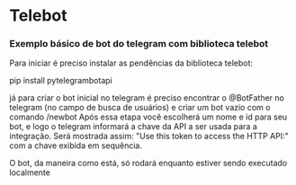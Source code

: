 # Telebot
### Exemplo básico de bot do telegram com biblioteca telebot

Para iniciar é preciso instalar as pendências da biblioteca telebot:

pip install pytelegrambotapi

já para criar o bot inicial no telegram é preciso encontrar o @BotFather no telegram (no campo de busca de usuários) e criar um bot vazio com o comando /newbot
Após essa etapa você escolherá um nome e id para seu bot, e logo o telegram informará a chave da API a ser usada para a integração.
Será mostrada assim: "Use this token to access the HTTP API:" com a chave exibida em sequência.

O bot, da maneira como está, só rodará enquanto estiver sendo executado localmente
